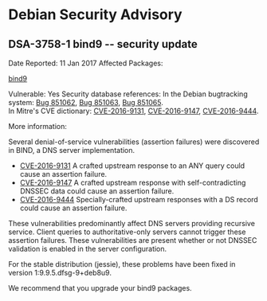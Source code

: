 
Debian Security Advisory
========================


DSA-3758-1 bind9 -- security update
-----------------------------------



Date Reported:
11 Jan 2017
Affected Packages:

[bind9](https://packages.debian.org/src:bind9)

Vulnerable:
Yes
Security database references:
In the Debian bugtracking system: [Bug 851062](https://bugs.debian.org/cgi-bin/bugreport.cgi?bug=851062), [Bug 851063](https://bugs.debian.org/cgi-bin/bugreport.cgi?bug=851063), [Bug 851065](https://bugs.debian.org/cgi-bin/bugreport.cgi?bug=851065).  
In Mitre's CVE dictionary: [CVE-2016-9131](https://security-tracker.debian.org/tracker/CVE-2016-9131), [CVE-2016-9147](https://security-tracker.debian.org/tracker/CVE-2016-9147), [CVE-2016-9444](https://security-tracker.debian.org/tracker/CVE-2016-9444).  

More information:

Several denial-of-service vulnerabilities (assertion failures) were
discovered in BIND, a DNS server implementation.


* [CVE-2016-9131](https://security-tracker.debian.org/tracker/CVE-2016-9131)
A crafted upstream response to an ANY query could cause an
 assertion failure.
* [CVE-2016-9147](https://security-tracker.debian.org/tracker/CVE-2016-9147)
A crafted upstream response with self-contradicting DNSSEC data
 could cause an assertion failure.
* [CVE-2016-9444](https://security-tracker.debian.org/tracker/CVE-2016-9444)
Specially-crafted upstream responses with a DS record could cause
 an assertion failure.


These vulnerabilities predominantly affect DNS servers providing
recursive service. Client queries to authoritative-only servers
cannot trigger these assertion failures. These vulnerabilities are
present whether or not DNSSEC validation is enabled in the server
configuration.


For the stable distribution (jessie), these problems have been fixed in
version 1:9.9.5.dfsg-9+deb8u9.


We recommend that you upgrade your bind9 packages.





